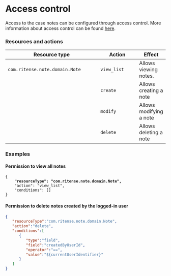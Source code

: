 # Access control

Access to the case notes can be configured through access control. More information about access control can be found [here](https://docs.valtimo.nl/features/access-control).

### Resources and actions

<table><thead><tr><th width="329">Resource type</th><th width="143">Action</th><th>Effect</th></tr></thead><tbody><tr><td><code>com.ritense.note.domain.Note</code></td><td><code>view_list</code></td><td>Allows viewing notes.</td></tr><tr><td></td><td><code>create</code></td><td>Allows creating a note</td></tr><tr><td></td><td><code>modify</code></td><td>Allows modifying a note</td></tr><tr><td></td><td><code>delete</code></td><td>Allows deleting a note</td></tr></tbody></table>

### Examples

#### Permission to view all notes

<pre class="language-json"><code class="lang-json">{
<strong>    "resourceType": "com.ritense.note.domain.Note",
</strong>    "action": "view_list",
    "conditions": []
}
</code></pre>

#### Permission to delete notes created by the logged-in user

```json
{
   "resourceType":"com.ritense.note.domain.Note",
   "action":"delete",
   "conditions":[
      {
         "type":"field",
         "field":"createdByUserId",
         "operator":"==",
         "value":"${currentUserIdentifier}"
      }
   ]
}
```

